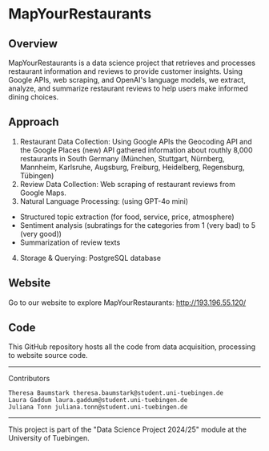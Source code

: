 # MapYourRestaurants

## Overview
MapYourRestaurants is a data science project that retrieves and processes restaurant information and reviews to provide customer insights. Using Google APIs, web scraping, and OpenAI's language models, we extract, analyze, and summarize restaurant reviews to help users make informed dining choices.

## Approach
1. Restaurant Data Collection: Using Google APIs the Geocoding API and the Google Places (new) API gathered information about routhly 8,000 restaurants in South Germany (München, Stuttgart, Nürnberg, Mannheim, Karlsruhe, Augsburg, Freiburg, Heidelberg, Regensburg, Tübingen)
2. Review Data Collection: Web scraping of restaurant reviews from Google Maps.
3. Natural Language Processing: (using GPT-4o mini)
  -  Structured topic extraction (for food, service, price, atmosphere)
  -  Sentiment analysis (subratings for the categories from 1 (very bad) to 5 (very good))
  -  Summarization of review texts
4. Storage & Querying: PostgreSQL database

## Website
Go to our website to explore MapYourRestaurants: http://193.196.55.120/ 

## Code
This GitHub repository hosts all the code from data acquisition, processing to website source code.

-------------------------------------
  Contributors

    Theresa Baumstark theresa.baumstark@student.uni-tuebingen.de
    Laura Gaddum laura.gaddum@student.uni-tuebingen.de
    Juliana Tonn juliana.tonn@student.uni-tuebingen.de

-------------------------------------
This project is part of the "Data Science Project 2024/25" module at the University of Tuebingen.
